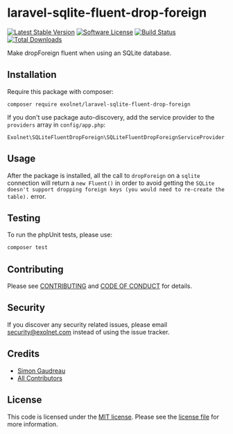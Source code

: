 # laravel-sqlite-fluent-drop-foreign

[![Latest Stable Version](https://poser.pugx.org/eXolnet/laravel-sqlite-fluent-drop-foreign/v/stable?format=flat-square)](https://packagist.org/packages/eXolnet/laravel-sqlite-fluent-drop-foreign)
[![Software License](https://img.shields.io/badge/license-MIT-brightgreen.svg?style=flat-square)](LICENSE.md)
[![Build Status](https://img.shields.io/github/workflow/status/eXolnet/laravel-sqlite-fluent-drop-foreign/tests?label=tests&style=flat-square)](https://github.com/eXolnet/laravel-sqlite-fluent-drop-foreign/actions?query=workflow%3Atests)
[![Total Downloads](https://img.shields.io/packagist/dt/eXolnet/laravel-sqlite-fluent-drop-foreign.svg?style=flat-square)](https://packagist.org/packages/eXolnet/laravel-sqlite-fluent-drop-foreign)

Make dropForeign fluent when using an SQLite database.

## Installation

Require this package with composer:

```
composer require exolnet/laravel-sqlite-fluent-drop-foreign
```

If you don't use package auto-discovery, add the service provider to the ``providers`` array in `config/app.php`:

```
Exolnet\SQLiteFluentDropForeign\SQLiteFluentDropForeignServiceProvider::class
```

## Usage

After the package is installed, all the call to `dropForeign` on a `sqlite` connection will return a `new Fluent()` in 
order to avoid getting the `SQLite doesn't support dropping foreign keys (you would need to re-create the table).` 
error.

## Testing

To run the phpUnit tests, please use:

``` bash
composer test
```

## Contributing

Please see [CONTRIBUTING](CONTRIBUTING.md) and [CODE OF CONDUCT](CODE_OF_CONDUCT.md) for details.

## Security

If you discover any security related issues, please email security@exolnet.com instead of using the issue tracker.

## Credits

- [Simon Gaudreau](https://github.com/Gandhi11)
- [All Contributors](../../contributors)

## License

This code is licensed under the [MIT license](http://choosealicense.com/licenses/mit/). 
Please see the [license file](LICENSE) for more information.
